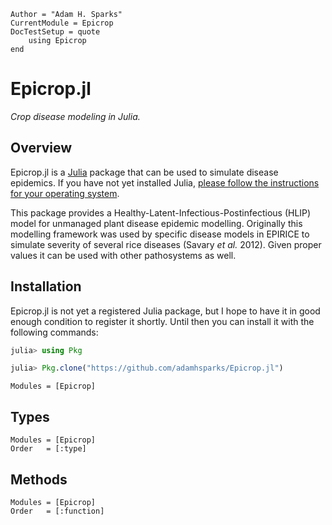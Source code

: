 ```@meta
Author = "Adam H. Sparks"
CurrentModule = Epicrop
DocTestSetup = quote
    using Epicrop
end
```

# Epicrop.jl

*Crop disease modeling in Julia.*
## Overview

Epicrop.jl is a [Julia](https://julialang.org) package that can be used to simulate disease epidemics.
If you have not yet installed Julia, [please follow the instructions for your operating system](https://julialang.org/downloads/platform/).

This package provides a Healthy-Latent-Infectious-Postinfectious (HLIP) model for unmanaged plant disease epidemic modelling.
Originally this modelling framework was used by specific disease models in EPIRICE to simulate severity of several rice diseases (Savary _et al._ 2012).
Given proper values it can be used with other pathosystems as well.
## Installation

Epicrop.jl is not yet a registered Julia package, but I hope to have it in good enough condition to register it shortly.
Until then you can install it with the following commands:

```julia
julia> using Pkg

julia> Pkg.clone("https://github.com/adamhsparks/Epicrop.jl")
```

```@index
Modules = [Epicrop]
```
## Types

```@docs
Modules = [Epicrop]
Order   = [:type]
```

## Methods

```@docs
Modules = [Epicrop]
Order   = [:function]
```
